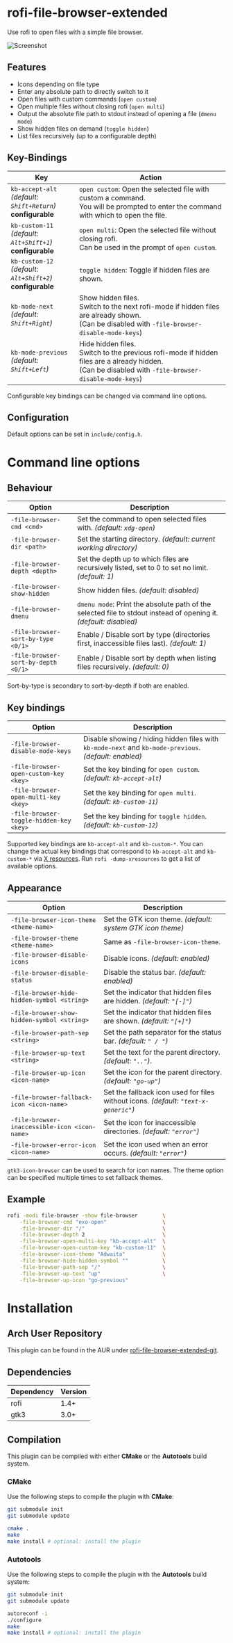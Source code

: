 # rofi-file-browser-extended

Use rofi to open files with a simple file browser.

![Screenshot](https://marvinkreis.github.io/rofi-file-browser-extended/example.png)

## Features

* Icons depending on file type
* Enter any absolute path to directly switch to it
* Open files with custom commands (`open custom`)
* Open multiple files without closing rofi (`open multi`)
* Output the absolute file path to stdout instead of opening a file (`dmenu mode`)
* Show hidden files on demand  (`toggle hidden`)
* List files recursively (up to a configurable depth)

## Key-Bindings

Key                                                                      | Action
------------------------------------------------------------------------ | ----------------------------------------------------------------------------------
`kb-accept-alt` <br/> *(default: `Shift+Return`)* <br/> **configurable** | `open custom`: Open the selected file with custom a command. <br/> You will be prompted to enter the command with which to open the file.
`kb-custom-11` <br/> *(default: `Alt+Shift+1`)* <br/> **configurable**   | `open multi`: Open the selected file without closing rofi. <br/> Can be used in the prompt of `open custom`.
`kb-custom-12` <br/> *(default: `Alt+Shift+2`)* <br/> **configurable**   | `toggle hidden`: Toggle if hidden files are shown.
`kb-mode-next` <br/> *(default: `Shift+Right`)*                          | Show hidden files. <br/> Switch to the next rofi-mode if hidden files are already shown. <br/> (Can be disabled with `-file-browser-disable-mode-keys`)
`kb-mode-previous` <br/> *(default: `Shift+Left`)*                       | Hide hidden files. <br/> Switch to the previous rofi-mode if hidden files are a already hidden. <br/> (Can be disabled with `-file-browser-disable-mode-keys`)

Configurable key bindings can be changed via command line options.

## Configuration

Default options can be set in `include/config.h`.

# Command line options

## Behaviour

Option                              | Description
----------------------------------- | -----------
`-file-browser-cmd <cmd>`           | Set the command to open selected files with. *(default: `xdg-open`)*
`-file-browser-dir <path>`          | Set the starting directory. *(default: current working directory)*
`-file-browser-depth <depth>`       | Set the depth up to which files are recursively listed, set to 0 to set no limit. *(default: 1)*
`-file-browser-show-hidden`         | Show hidden files. *(default: disabled)*
`-file-browser-dmenu`               | `dmenu mode`: Print the absolute path of the selected file to stdout instead of opening it. *(default: disabled)*
`-file-browser-sort-by-type <0/1>`  | Enable / Disable sort by type (directories first, inaccessible files last). *(default: 1)*
`-file-browser-sort-by-depth <0/1>` | Enable / Disable sort by depth when listing files recursively. *(default: 0)*

Sort-by-type is secondary to sort-by-depth if both are enabled.

## Key bindings

Option                                      | Description
------------------------------------------- | -----------
`-file-browser-disable-mode-keys`           | Disable showing / hiding hidden files with `kb-mode-next` and `kb-mode-previous`. *(default: enabled)*
`-file-browser-open-custom-key <key>`       | Set the key binding for `open custom`. *(default: `kb-accept-alt`)*
`-file-browser-open-multi-key <key>`        | Set the key binding for `open multi`. *(default: `kb-custom-11`)*
`-file-browser-toggle-hidden-key <key>`     | Set the key binding for `toggle hidden`. *(default: `kb-custom-12`)*

Supported key bindings are `kb-accept-alt` and `kb-custom-*`.
You can change the actual key bindings that correspond to `kb-accept-alt` and `kb-custom-*` via [X resources](https://wiki.archlinux.org/index.php/X_resources).
Run `rofi -dump-xresources` to get a list of available options.

## Appearance

Option                                        | Description
--------------------------------------------- | -----------
`-file-browser-icon-theme <theme-name>`       | Set the GTK icon theme. *(default: system GTK icon theme)*
`-file-browser-theme <theme-name>`            | Same as `-file-browser-icon-theme`.
`-file-browser-disable-icons`                 | Disable icons. *(default: enabled)*
`-file-browser-disable-status`                | Disable the status bar. *(default: enabled)*
`-file-browser-hide-hidden-symbol <string>`   | Set the indicator that hidden files are hidden. *(default: `"[-]"`)*
`-file-browser-show-hidden-symbol <string>`   | Set the indicator that hidden files are shown. *(default: `"[+]"`)*
`-file-browser-path-sep <string>`             | Set the path separator for the status bar. *(default: `" / "`)*
`-file-browser-up-text <string>`              | Set the text for the parent directory. *(default: `".."`)*.
`-file-browser-up-icon <icon-name>`           | Set the icon for the parent directory. *(default: `"go-up"`)*
`-file-browser-fallback-icon <icon-name>`     | Set the fallback icon used for files without icons. *(default: `"text-x-generic"`)*
`-file-browser-inaccessible-icon <icon-name>` | Set the icon for inaccessible directories. *(default: `"error"`)*
`-file-browser-error-icon <icon-name>`        | Set the icon used when an error occurs. *(default: `"error"`)*

`gtk3-icon-browser` can be used to search for icon names.
The theme option can be specified multiple times to set fallback themes.

## Example

```bash
rofi -modi file-browser -show file-browser        \
    -file-browser-cmd "exo-open"                  \
    -file-browser-dir "/"                         \
    -file-browser-depth 2                         \
    -file-browser-open-multi-key "kb-accept-alt"  \
    -file-browser-open-custom-key "kb-custom-11"  \
    -file-browser-icon-theme "Adwaita"            \
    -file-browser-hide-hidden-symbol ""           \
    -file-browser-path-sep "/"                    \
    -file-browser-up-text "up"                    \
    -file-browser-up-icon "go-previous"
```

# Installation

## Arch User Repository

This plugin can be found in the AUR under [rofi-file-browser-extended-git](https://aur.archlinux.org/packages/rofi-file-browser-extended-git/).

## Dependencies

| Dependency | Version |
| ---------- | ------- |
| rofi       | 1.4+    |
| gtk3       | 3.0+    |

## Compilation

This plugin can be compiled with either **CMake** or the **Autotools** build system.

### CMake

Use the following steps to compile the plugin with **CMake**:

```bash
git submodule init
git submodule update

cmake .
make
make install # optional: install the plugin
```

### Autotools

Use the following steps to compile the plugin with the **Autotools** build system:

```bash
git submodule init
git submodule update

autoreconf -i
./configure
make
make install # optional: install the plugin
```
